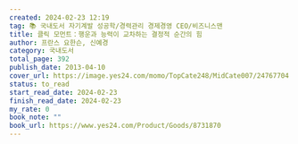 ```yaml
---
created: 2024-02-23 12:19
tag: 📚 국내도서 자기계발 성공학/경력관리 경제경영 CEO/비즈니스맨
title: 클릭 모먼트：행운과 능력이 교차하는 결정적 순간의 힘
author: 프란스 요한슨, 신예경
category: 국내도서
total_page: 392
publish_date: 2013-04-10
cover_url: https://image.yes24.com/momo/TopCate248/MidCate007/24767704.jpg
status: to_read
start_read_date: 2024-02-23
finish_read_date: 2024-02-23
my_rate: 0
book_note: ""
book_url: https://www.yes24.com/Product/Goods/8731870
---
```



